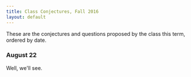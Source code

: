 ```yaml
---
title: Class Conjectures, Fall 2016
layout: default
---
```


These are the conjectures and questions proposed by the class this term,
ordered by date.

### August 22

Well, we'll see.
